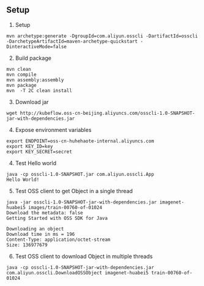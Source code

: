 
## Setup

1. Setup

```
mvn archetype:generate -DgroupId=com.aliyun.osscli -DartifactId=osscli -DarchetypeArtifactId=maven-archetype-quickstart -DinteractiveMode=false
```

2. Build package

```
mvn clean
mvn compile
mvn assembly:assembly
mvn package
mvn  -T 2C clean install
```

3. Download jar

```
wget http://kubeflow.oss-cn-beijing.aliyuncs.com/osscli-1.0-SNAPSHOT-jar-with-dependencies.jar
```

4. Expose environment variables

```
export ENDPOINT=oss-cn-huhehaote-internal.aliyuncs.com
export KEY_ID=key
export KEY_SECRET=secret
```

4. Test Hello world

```
java -cp osscli-1.0-SNAPSHOT.jar com.aliyun.osscli.App
Hello World!
```

5. Test OSS client to get Object in a single thread

``` 
java -jar osscli-1.0-SNAPSHOT-jar-with-dependencies.jar imagenet-huabei5 images/train-00760-of-01024
Download the metadata: false
Getting Started with OSS SDK for Java

Downloading an object
Download time in ms = 196
Content-Type: application/octet-stream
Size: 136977679
```

6. Test OSS client to download Object in multiple threads

``` 
java -cp osscli-1.0-SNAPSHOT-jar-with-dependencies.jar com.aliyun.osscli.DownloadOSSObject imagenet-huabei5 train-00760-of-01024
```

